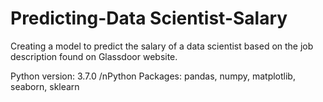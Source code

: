 # Predicting-Data Scientist-Salary
Creating a model to predict the salary of a data scientist based on the job description found on Glassdoor website.

Python version: 3.7.0
/nPython Packages: pandas, numpy, matplotlib, seaborn, sklearn
